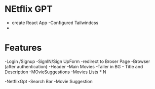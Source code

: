 # NEtflix GPT 

- create React App
-Configured Tailwindcss
-


# Features
-Login /Signup 
    -SignIN/Sign UpForm
    -redirect to Broser Page
-Browser (after authentication)
    -Header
    -Main Movies
        -Tailer in BG
        - Title and Description
        -MOvieSuggestions
            -Movies Lists * N

-NetflixGpt
    -Search Bar
    -Movie Suggestion
    
